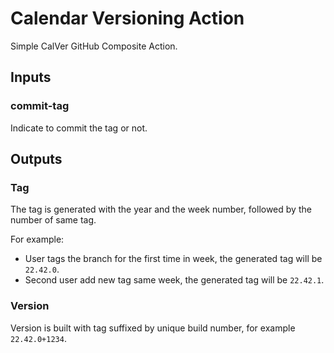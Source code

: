 # Calendar Versioning Action

Simple CalVer GitHub Composite Action.

## Inputs

### commit-tag

Indicate to commit the tag or not.

## Outputs

### Tag

The tag is generated with the year and the week number, followed by the number of same tag.

For example:

* User tags the branch for the first time in week, the generated tag will be `22.42.0`.
* Second user add new tag same week, the generated tag will be `22.42.1`.

### Version

Version is built with tag suffixed by unique build number, for example `22.42.0+1234`.
